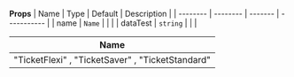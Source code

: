 **Props**
| Name | Type | Default | Description |
| -------- | -------- | ------- | ----------- |
| name | `Name` | | |
| dataTest | `string` | | |

| **Name**                                         |
| ------------------------------------------------ |
| "TicketFlexi" , "TicketSaver" , "TicketStandard" |
